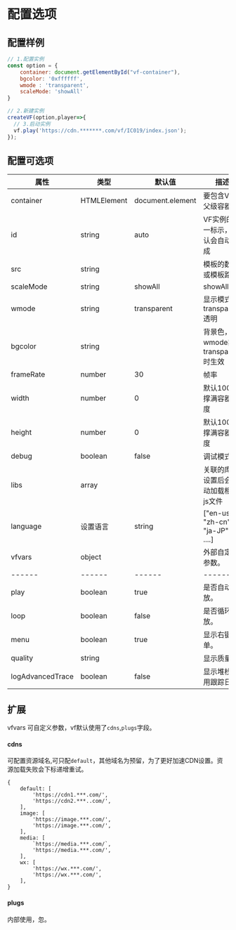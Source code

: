 # 配置选项

## 配置样例

``` js
// 1.配置实例
const option = {
    container: document.getElementById("vf-container"),
    bgcolor: '0xffffff',
    wmode : 'transparent',
    scaleMode: 'showAll'
}

// 2.新建实例
createVF(option,player=>{
  // 3.启动实例
  vf.play('https://cdn.*******.com/vf/IC019/index.json');
});

```

## 配置可选项

| 属性 | 类型 | 默认值 | 描述 |
| ------ | ------ | ------ | ------ |
| container | HTMLElement | document.element | 要包含VF的父级容器 |
| id | string | auto | VF实例的唯一标示，默认会自动生成 |
| src | string |  | 模板的数据或模板路径 |
| scaleMode | string | showAll | showAll | noScale | cover | contain |
| wmode | string | transparent | 显示模式, transparent透明  |
| bgcolor | string |  | 背景色，wmode非transparent时生效 |
| frameRate | number | 30 | 帧率 |
| width | number | 0 | 默认100%撑满容器宽度 |
| height | number | 0 | 默认100%撑满容器高度 |
| debug | boolean | false | 调试模式 |
| libs | array |  | 关联的库，设置后会自动加载相关js文件 |
| language | 设置语言 | string |  ["en-us", "zh-cn", "ja-JP", ....] |
| vfvars | object |  | 外部自定义参数。 |
| ------ | ------ | ------ | ------ |
| play | boolean | true | 是否自动播放。 |
| loop | boolean | false | 是否循环播放。 |
| menu | boolean | true | 显示右键菜单。 |
| quality | string |  | 显示质量 |
| logAdvancedTrace | boolean | false | 显示堆栈调用跟踪日志 |

## 扩展

vfvars 可自定义参数，vf默认使用了`cdns`,`plugs`字段。

#### cdns

可配置资源域名,可只配`default`，其他域名为预留，为了更好加速CDN设置。资源加载失败会下标递增重试。

```
{
    default: [
        'https://cdn1.***.com/',
        'https://cdn2.***..com/',
    ],
    image: [
        'https://image.***.com/',
        'https://image.***.com/',
    ],
    media: [
        `https://media.***.com/`,
        'https://media.***.com/',
    ],
    wx: [
        'https://wx.***.com/',
        'https://wx.***.com/',
    ],
}
```

#### plugs

内部使用，忽。
